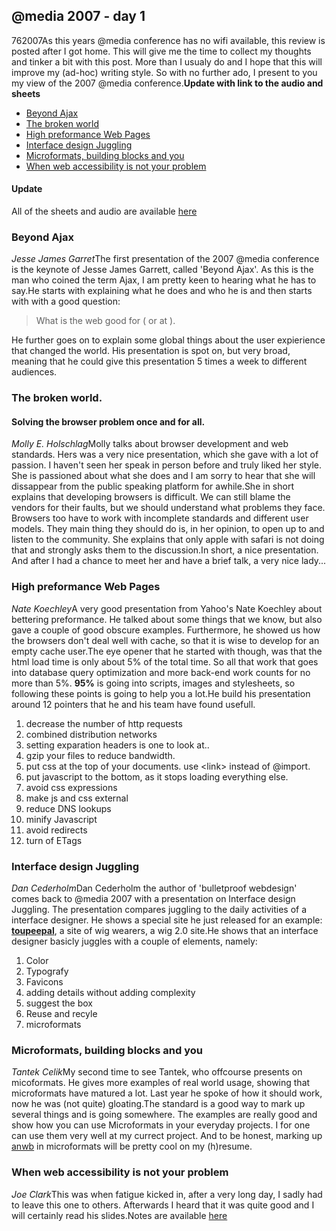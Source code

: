 <article><h2>@media 2007 - day 1</h2><time><span class="day">7</span><span class="month">6</span><span class="year">2007</span></time>As this years @media conference has no wifi available, this review is posted after I got home. This will give me the time to collect my thoughts and tinker a bit with this post. More than I usualy do and I hope that this will improve my (ad-hoc) writing style. So with no further ado, I present to you my view of the 2007 @media conference.<strong>Update with link to the audio and sheets</strong><!--more--><ul>	<li><a href="#ajax">Beyond Ajax</a></li>	<li><a href="#browser">The broken world</a></li>	<li><a href="#preformance">High preformance Web Pages</a></li>	<li><a href="#juggling">Interface design Juggling</a></li>	<li><a href="#microformats">Microformats, building blocks and you</a></li>	<li><a href="#access">When web accessibility is not your problem</a></li></ul><h4>Update</h4><p>All of the sheets and audio are available <a href="http://www.vivabit.com/atmedia2007/europe/schedule/">here</a></p><h3><a id="ajax">Beyond Ajax</a></h3><em><span class="name">Jesse James Garret</span></em>The first presentation of the 2007 @media conference is the keynote of Jesse James Garrett, called 'Beyond Ajax'. As this is the man who coined the term Ajax, I am pretty keen to hearing what he has to say.He starts with explaining what he does and who he is and then starts with with a good question:<blockquote>What is the web good for ( or at ).</blockquote>He further goes on to explain some global things about the user expierience that changed the world. His presentation is spot on, but very broad, meaning that he could give this presentation 5 times a week to different audiences.<h3><a id="browser">The broken world.</a></h3><h4>Solving the browser  problem once and for all.</h4><em><span class="name">Molly E. Holschlag</span></em>Molly talks about browser development and web standards. Hers was a very nice presentation, which she gave with a lot of passion. I haven't seen her speak in person before and truly liked her style. She is passioned about what she does and I am sorry to hear that  she will dissappear from the public speaking platform for awhile.She in short explains that developing browsers is difficult. We can still blame the vendors for their faults, but we should understand what problems they face. Browsers too have to work with incomplete standards and different user models. They main thing they should do is, in her opinion, to open up to and listen to the community. She explains that only apple with safari is not doing that and strongly asks them to the discussion.In short, a nice presentation. And after I had a chance to meet her and have a brief talk, a very nice lady...<h3><a id="preformance">High preformance Web Pages</a></h3><em>Nate Koechley</em>A very good presentation from Yahoo's Nate Koechley about bettering preformance. He talked about some things that we know, but also gave a couple of good obscure examples. Furthermore, he showed us how the browsers don't deal well with cache, so that it is wise to develop for an empty cache user.The eye opener that he started with though, was that the html load time is only about 5% of the total time. So all that work that goes into database query optimization and more back-end work counts for no more than 5%. <strong>95%</strong>  is going into scripts, images and stylesheets, so following these points is going to help you a lot.He build his presentation around 12 pointers that he and his team have found usefull.<ol>	<li>decrease the number of http requests</li>	<li>combined distribution networks</li>	<li>setting exparation headers is one to look at..</li>	<li>gzip your files to reduce bandwidth.</li>	<li>put css at the top of your documents. use &lt;link&gt; instead of @import.</li>	<li>put javascript to the bottom, as it stops loading everything else.</li>	<li>avoid css expressions</li>	<li>make js and css external</li>	<li>reduce DNS lookups</li>	<li>minify Javascript</li>	<li>avoid redirects</li>	<li>turn of ETags</li></ol><h3><a id="juggling">Interface design Juggling</a></h3><em><span class="name">Dan Cederholm</span></em>Dan Cederholm the author of 'bulletproof webdesign' comes back to @media 2007 with a presentation on Interface design Juggling. The presentation compares juggling to the daily activities of a interface designer. He shows a special site he just released for an example: <strong><a href="http://www.toupeepal.com/">toupeepal</a></strong>, a site of wig wearers, a wig 2.0 site.He shows that an interface designer basicly juggles with a couple of elements, namely:<ol>	<li>Color</li>	<li>Typografy</li>	<li>Favicons</li>	<li>adding details without adding complexity</li>	<li>suggest the box</li>	<li>Reuse and recyle</li>	<li>microformats</li></ol><h3><a id="microformats">Microformats, building blocks and you</a></h3><em><span class="name">Tantek Celik</span></em>My second time to see Tantek, who offcourse presents on micoformats. He gives more examples of real world usage, showing that microformats have matured a lot. Last year he spoke of how it should work, now he was (not quite) gloating.The standard is a good way to mark up several things and is going somewhere. The examples are really good and show how you can use Microformats in your everyday projects. I for one can use them very well at my currect project. And to be honest, marking up <a href="http://www.anwb.nl/" title="anwb website, my current project">anwb</a> in microformats will be pretty cool on my (h)resume.<h3><a id="access">When web accessibility is not your problem</a></h3><em>Joe Clark</em>This was when fatigue kicked in, after a very long day, I sadly had to leave this one to others. Afterwards I heard that it was quite good and I will certainly read his slides.Notes are available <a href="http://www.joeclark.org/media7" title="joe's notes on his @media 2007 presentation.">here</a></article>